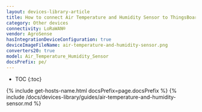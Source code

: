 ```yaml
---
layout: devices-library-article
title: How to connect Air Temperature and Humidity Sensor to ThingsBoard?
category: Other devices
connectivity: LoRaWAN®
vendor: AgroSense
hasIntegrationDeviceConfiguration: true
deviceImageFileName: air-temperature-and-humidity-sensor.png
converters20: true
model: Air_Temperature_Humidity_Sensor
docsPrefix: pe/
---
```


* TOC
{:toc}

{% include get-hosts-name.html docsPrefix=page.docsPrefix %}
{% include /docs/devices-library/guides/air-temperature-and-humidity-sensor.md %}
